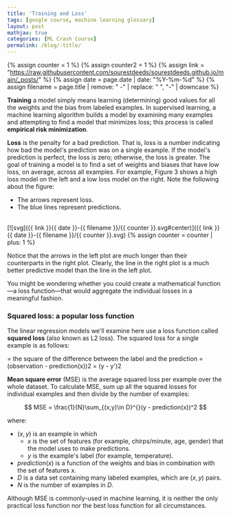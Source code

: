 ```yaml
---
title: 'Training and Loss'
tags: [google course, machine learning glossary]
layout: post
mathjax: true
categories: [ML Crash Course]
permalink: /blog/:title/
---
```

{% assign counter = 1 %}
{% assign counter2 = 1 %}
{% assign link = "https://raw.githubusercontent.com/sourestdeeds/sourestdeeds.github.io/main/_posts/" %}
{% assign date = page.date | date: "%Y-%m-%d" %}
{% assign filename = page.title | remove: " -" | replace: " ", "-" | downcase %}

**Training** a model simply means learning (determining) good values for all the weights and the bias from labeled examples. In supervised learning, a machine learning algorithm builds a model by examining many examples and attempting to find a model that minimizes loss; this process is called **empirical risk minimization**.

**Loss** is the penalty for a bad prediction. That is, loss is a number indicating how bad the model's prediction was on a single example. If the model's prediction is perfect, the loss is zero; otherwise, the loss is greater. The goal of training a model is to find a set of weights and biases that have low loss, on average, across all examples. For example, Figure 3 shows a high loss model on the left and a low loss model on the right. Note the following about the figure:

- The arrows represent loss.
- The blue lines represent predictions.


<br>
[![svg]({{ link }}{{ date }}-{{ filename }}/{{ counter }}.svg#center)]({{ link }}{{ date }}-{{ filename }}/{{ counter }}.svg)
{% assign counter = counter | plus: 1 %} 
<br>

Notice that the arrows in the left plot are much longer than their counterparts in the right plot. Clearly, the line in the right plot is a much better predictive model than the line in the left plot.

You might be wondering whether you could create a mathematical function—a loss function—that would aggregate the individual losses in a meaningful fashion.

### Squared loss: a popular loss function

The linear regression models we'll examine here use a loss function called **squared loss** (also known as L2 loss). The squared loss for a single example is as follows:


  = the square of the difference between the label and the prediction
  = (observation - prediction(x))2
  = (y - y')2

**Mean square error** (MSE) is the average squared loss per example over the whole dataset. To calculate MSE, sum up all the squared losses for individual examples and then divide by the number of examples:

$$
MSE = \frac{1}{N}\sum_{(x,y)\in D}^{}(y - prediction(x))^2 
$$

where:

- $(x,y)$ is an example in which
    - $x$ is the set of features (for example, chirps/minute, age, gender) that the model uses to make predictions.
    - $y$ is the example's label (for example, temperature).
- $prediction(x)$ is a function of the weights and bias in combination with the set of features $x$.
- $D$ is a data set containing many labeled examples, which are $(x,y)$ pairs.
- $N$ is the number of examples in $D$.

Although MSE is commonly-used in machine learning, it is neither the only practical loss function nor the best loss function for all circumstances.